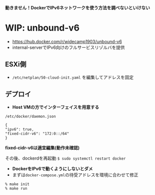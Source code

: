 **動きません！DockerでIPv6ネットワークを使う方法を調べないといけない**
# WIP: unbound-v6
- https://hub.docker.com/r/widecamp1903/unbound-v6
- internal-serverでIPv6向けのフルサービスリゾルバを提供

## ESXi側
- `/etc/netplan/50-cloud-init.yaml` を編集してアドレスを固定

## デプロイ
- **Host VMの方でインターフェイスを用意する**

`/etc/docker/daemon.json`
```
{
"ipv6": true,
"fixed-cidr-v6": "172:0::/64"
}
```
**fixed-cidr-v6は適宜編集(動作未確認)**

その後、dockerdを再起動
`$ sudo systemctl restart docker`

- **DockerをIPv6で動くようにしないとダメ**
- まずは`docker-compose.yml`の待受アドレスを環境に合わせて修正
```
% make init
% make run
```

